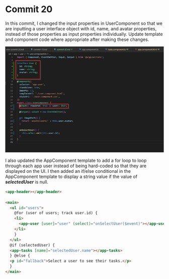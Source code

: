 # Commit 20

In this commit, I changed the input properties in UserComponent so that we are inputting a user interface object with id, name, and avatar properties, instead of those properties as input properties individually. Update template and component code where appropriate after making these changes.

![user-interface](user-interface.png)

I also updated the AppComponent template to add a for loop to loop through each app user instead of being hard-coded so that they are displayed on the UI. I then added an if/else conditional in the AppComponent template to display a string value if the value of **_selectedUser_** is null.

```html
<app-header></app-header>

<main>
  <ul id="users">
    @for (user of users; track user.id) {
    <li>
      <app-user [user]="user" (select)="onSelectUser($event)"></app-user>
    </li>
    }
  </ul>
  @if (selectedUser) {
  <app-tasks [name]="selectedUser.name"></app-tasks>
  } @else {
  <p id="fallback">Select a user to see their tasks.</p>
  }
</main>
```
